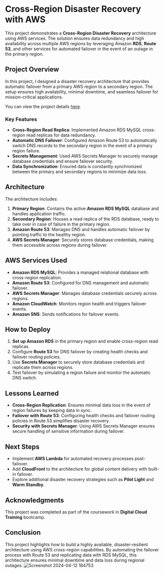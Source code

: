 # Cross-Region Disaster Recovery with AWS

This project demonstrates a **Cross-Region Disaster Recovery** architecture using AWS services. The solution ensures data redundancy and high availability across multiple AWS regions by leveraging Amazon **RDS**, **Route 53**, and other services for automated failover in the event of an outage in the primary region.

## Project Overview

In this project, I designed a disaster recovery architecture that provides automatic failover from a primary AWS region to a secondary region. The setup ensures high availability, minimal downtime, and seamless failover for mission-critical applications.

You can view the project details [here](https://awsportfolio.sila.studio/project/cross-region-disaster-recovery/).

### Key Features
- **Cross-Region Read Replica**: Implemented Amazon RDS MySQL cross-region read replicas for data redundancy.
- **Automatic DNS Failover**: Configured Amazon Route 53 to automatically switch DNS records to the secondary region in the event of a primary region failure.
- **Secrets Management**: Used AWS Secrets Manager to securely manage database credentials and ensure failover security.
- **Data Synchronization**: Ensured data is constantly synchronized between the primary and secondary regions to minimize data loss.

## Architecture

The architecture includes:
1. **Primary Region**: Contains the active **Amazon RDS MySQL** database and handles application traffic.
2. **Secondary Region**: Houses a read replica of the RDS database, ready to take over in case of failure in the primary region.
3. **Amazon Route 53**: Manages DNS and handles automatic failover by pointing traffic to the healthy region.
4. **AWS Secrets Manager**: Securely stores database credentials, making them accessible across regions during failover.

## AWS Services Used
- **Amazon RDS MySQL**: Provides a managed relational database with cross-region replication.
- **Amazon Route 53**: Configured for DNS management and automatic failover.
- **AWS Secrets Manager**: Manages database credentials securely across regions.
- **Amazon CloudWatch**: Monitors region health and triggers failover events.
- **Amazon SNS**: Sends notifications for failover events.

## How to Deploy
1. **Set up Amazon RDS** in the primary region and enable cross-region read replicas.
2. Configure **Route 53** for DNS failover by creating health checks and failover routing policies.
3. Use **Secrets Manager** to securely store database credentials and replicate them across regions.
4. Test failover by simulating a region failure and monitor the automatic DNS switch.

## Lessons Learned
- **Cross-Region Replication**: Ensures minimal data loss in the event of region failures by keeping data in sync.
- **Failover with Route 53**: Configuring health checks and failover routing policies in Route 53 simplifies disaster recovery.
- **Security with Secrets Manager**: Using AWS Secrets Manager ensures secure handling of sensitive information during failover.

## Next Steps
- Implement **AWS Lambda** for automated recovery processes post-failover.
- Add **CloudFront** to the architecture for global content delivery with built-in failover.
- Explore additional disaster recovery strategies such as **Pilot Light** and **Warm Standby**.

## Acknowledgments

This project was completed as part of the coursework in **Digital Cloud Training** bootcamp.

## Conclusion

This project highlights how to build a highly available, disaster-resilient architecture using AWS cross-region capabilities. By automating the failover process with Route 53 and replicating data with RDS MySQL, this architecture ensures minimal downtime and data loss during regional outages.
![Screenshot 2024-04-12 184753](https://github.com/user-attachments/assets/bf366d99-0afb-4838-a50e-1f205499454f)

